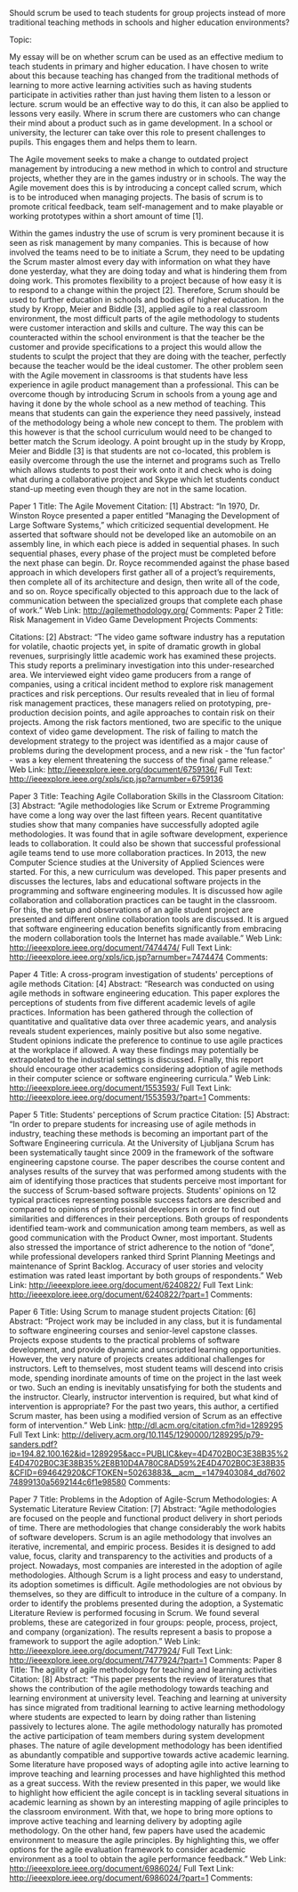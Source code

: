 Should scrum be used to teach students for group projects instead of more traditional teaching methods in schools and higher education environments?

Topic:

My essay will be on whether scrum can be used as an effective medium to teach students in primary and higher education. I have chosen to write about this because teaching has changed from the traditional methods of learning to more active learning activities such as having students participate in activities rather than just having them listen to a lesson or lecture. scrum would be an effective way to do this, it can also be applied to lessons very easily. Where in scrum there are customers who can change their mind about a product such as in game development. In a school or university, the lecturer can take over this role to present challenges to pupils. This engages them and helps them to learn.

The Agile movement seeks to make a change to outdated project management by introducing a new method in which to control and structure projects, whether they are in the games industry or in schools. The way the Agile movement does this is by introducing a concept called scrum, which is to be introduced when managing projects. The basis of scrum is to promote critical feedback, team self-management and to make playable or working prototypes within a short amount of time [1]. 

Within the games industry the use of scrum is very prominent because it is seen as risk management by many companies. This is because of how involved the teams need to be to initiate a Scrum, they need to be updating the Scrum master almost every day with information on what they have done yesterday, what they are doing today and what is hindering them from doing work. This promotes flexibility to a project because of how easy it is to respond to a change within the project [2]. Therefore, Scrum should be used to further education in schools and bodies of higher education. In the study by Kropp, Meier and Biddle [3], applied agile to a real classroom environment, the most difficult parts of the agile methodology to students were customer interaction and skills and culture. The way this can be counteracted within the school environment is that the teacher be the customer and provide specifications to a project this would allow the students to sculpt the project that they are doing with the teacher, perfectly because the teacher would be the ideal customer. The other problem seen with the Agile movement in classrooms is that students have less experience in agile product management than a professional. This can be overcome though by introducing Scrum in schools from a young age and having it done by the whole school as a new method of teaching. This means that students can gain the experience they need passively, instead of the methodology being a whole new concept to them. The problem with this however is that the school curriculum would need to be changed to better match the Scrum ideology. A point brought up in the study by Kropp, Meier and Biddle [3] is that students are not co-located, this problem is easily overcome through the use the internet and programs such as Trello which allows students to post their work onto it and check who is doing what during a collaborative project and Skype which let students conduct stand-up meeting even though they are not in the same location. 







Paper 1
Title: The Agile Movement
Citation: [1]
Abstract: “In 1970, Dr. Winston Royce presented a paper entitled “Managing the Development of Large Software Systems,” which criticized sequential development. He asserted that software should not be developed like an automobile on an assembly line, in which each piece is added in sequential phases. In such sequential phases, every phase of the project must be completed before the next phase can begin. Dr. Royce recommended against the phase based approach in which developers first gather all of a project’s requirements, then complete all of its architecture and design, then write all of the code, and so on. Royce specifically objected to this approach due to the lack of communication between the specialized groups that complete each phase of work.”
Web Link: http://agilemethodology.org/
Comments:
Paper 2
Title: Risk Management in Video Game Development Projects
Comments:

Citations: [2]
Abstract: “The video game software industry has a reputation for volatile, chaotic projects yet, in spite of dramatic growth in global revenues, surprisingly little academic work has examined these projects. This study reports a preliminary investigation into this under-researched area. We interviewed eight video game producers from a range of companies, using a critical incident method to explore risk management practices and risk perceptions. Our results revealed that in lieu of formal risk management practices, these managers relied on prototyping, pre-production decision points, and agile approaches to contain risk on their projects. Among the risk factors mentioned, two are specific to the unique context of video game development. The risk of failing to match the development strategy to the project was identified as a major cause of problems during the development process, and a new risk - the 'fun factor' - was a key element threatening the success of the final game release.”
Web Link: http://ieeexplore.ieee.org/document/6759136/
Full Text: http://ieeexplore.ieee.org/xpls/icp.jsp?arnumber=6759136

Paper 3 
Title: Teaching Agile Collaboration Skills in the Classroom
Citation: [3]
Abstract: “Agile methodologies like Scrum or Extreme Programming have come a long way over the last fifteen years. Recent quantitative studies show that many companies have successfully adopted agile methodologies. It was found that in agile software development, experience leads to collaboration. It could also be shown that successful professional agile teams tend to use more collaboration practices. In 2013, the new Computer Science studies at the University of Applied Sciences were started. For this, a new curriculum was developed. This paper presents and discusses the lectures, labs and educational software projects in the programming and software engineering modules. It is discussed how agile collaboration and collaboration practices can be taught in the classroom. For this, the setup and observations of an agile student project are presented and different online collaboration tools are discussed. It is argued that software engineering education benefits significantly from embracing the modern collaboration tools the Internet has made available.”
Web Link: http://ieeexplore.ieee.org/document/7474474/
Full Text Link: http://ieeexplore.ieee.org/xpls/icp.jsp?arnumber=7474474
Comments:

Paper 4
Title: A cross-program investigation of students' perceptions of agile methods 
Citation: [4]
Abstract: “Research was conducted on using agile methods in software engineering education. This paper explores the perceptions of students from five different academic levels of agile practices. Information has been gathered through the collection of quantitative and qualitative data over three academic years, and analysis reveals student experiences, mainly positive but also some negative. Student opinions indicate the preference to continue to use agile practices at the workplace if allowed. A way these findings may potentially be extrapolated to the industrial settings is discussed. Finally, this report should encourage other academics considering adoption of agile methods in their computer science or software engineering curricula.”
Web Link: http://ieeexplore.ieee.org/document/1553593/
Full Text Link: http://ieeexplore.ieee.org/document/1553593/?part=1
Comments:

Paper 5
Title: Students' perceptions of Scrum practice
Citation: [5]
Abstract: “In order to prepare students for increasing use of agile methods in industry, teaching these methods is becoming an important part of the Software Engineering curricula. At the University of Ljubljana Scrum has been systematically taught since 2009 in the framework of the software engineering capstone course. The paper describes the course content and analyses results of the survey that was performed among students with the aim of identifying those practices that students perceive most important for the success of Scrum-based software projects. Students' opinions on 12 typical practices representing possible success factors are described and compared to opinions of professional developers in order to find out similarities and differences in their perceptions. Both groups of respondents identified team-work and communication among team members, as well as good communication with the Product Owner, most important. Students also stressed the importance of strict adherence to the notion of “done”, while professional developers ranked third Sprint Planning Meetings and maintenance of Sprint Backlog. Accuracy of user stories and velocity estimation was rated least important by both groups of respondents.”
Web Link: http://ieeexplore.ieee.org/document/6240822/
Full Text Link: http://ieeexplore.ieee.org/document/6240822/?part=1
Comments:

Paper 6
Title: Using Scrum to manage student projects
Citation: [6]
Abstract: “Project work may be included in any class, but it is fundamental to software engineering courses and senior-level capstone classes. Projects expose students to the practical problems of software development, and provide dynamic and unscripted learning opportunities. However, the very nature of projects creates additional challenges for instructors. Left to themselves, most student teams will descend into crisis mode, spending inordinate amounts of time on the project in the last week or two. Such an ending is inevitably unsatisfying for both the students and the instructor. Clearly, instructor intervention is required, but what kind of intervention is appropriate? For the past two years, this author, a certified Scrum master, has been using a modified version of Scrum as an effective form of intervention.”
Web Link: http://dl.acm.org/citation.cfm?id=1289295
Full Text Link: http://delivery.acm.org/10.1145/1290000/1289295/p79-sanders.pdf?ip=194.82.100.162&id=1289295&acc=PUBLIC&key=4D4702B0C3E38B35%2E4D4702B0C3E38B35%2E8B10D4A780C8AD59%2E4D4702B0C3E38B35&CFID=694642920&CFTOKEN=50263883&__acm__=1479403084_dd760274899130a5692144c6f1e98580
Comments:

Paper 7
Title: Problems in the Adoption of Agile-Scrum Methodologies: A Systematic Literature Review
Citation: [7]
Abstract: “Agile methodologies are focused on the people and functional product delivery in short periods of time. There are methodologies that change considerably the work habits of software developers. Scrum is an agile methodology that involves an iterative, incremental, and empiric process. Besides it is designed to add value, focus, clarity and transparency to the activities and products of a project. Nowadays, most companies are interested in the adoption of agile methodologies. Although Scrum is a light process and easy to understand, its adoption sometimes is difficult. Agile methodologies are not obvious by themselves, so they are difficult to introduce in the culture of a company. In order to identify the problems presented during the adoption, a Systematic Literature Review is performed focusing in Scrum. We found several problems, these are categorized in four groups: people, process, project, and company (organization). The results represent a basis to propose a framework to support the agile adoption.”
Web Link: http://ieeexplore.ieee.org/document/7477924/
Full Text Link: http://ieeexplore.ieee.org/document/7477924/?part=1
Comments:
Paper 8 
Title: The agility of agile methodology for teaching and learning activities
Citation: [8]
Abstract: “This paper presents the review of literatures that shows the contribution of the agile methodology towards teaching and learning environment at university level. Teaching and learning at university has since migrated from traditional learning to active learning methodology where students are expected to learn by doing rather than listening passively to lectures alone. The agile methodology naturally has promoted the active participation of team members during system development phases. The nature of agile development methodology has been identified as abundantly compatible and supportive towards active academic learning. Some literature have proposed ways of adopting agile into active learning to improve teaching and learning processes and have highlighted this method as a great success. With the review presented in this paper, we would like to highlight how efficient the agile concept is in tackling several situations in academic learning as shown by an interesting mapping of agile principles to the classroom environment. With that, we hope to bring more options to improve active teaching and learning delivery by adopting agile methodology. On the other hand, few papers have used the academic environment to measure the agile principles. By highlighting this, we offer options for the agile evaluation framework to consider academic environment as a tool to obtain the agile performance feedback.”
Web Link: http://ieeexplore.ieee.org/document/6986024/
Full Text Link: http://ieeexplore.ieee.org/document/6986024/?part=1
Comments:
